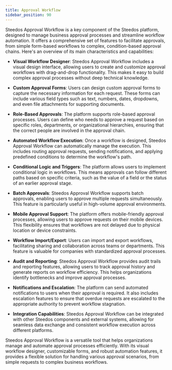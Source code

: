 ```yaml
---
title: Approval Workflow
sidebar_position: 90
---
```


Steedos Approval Workflow is a key component of the Steedos platform, designed to manage business approval processes and streamline workflow automation. It offers a comprehensive set of features to facilitate approvals, from simple form-based workflows to complex, condition-based approval chains. Here's an overview of its main characteristics and capabilities:

- **Visual Workflow Designer**: Steedos Approval Workflow includes a visual design interface, allowing users to create and customize approval workflows with drag-and-drop functionality. This makes it easy to build complex approval processes without deep technical knowledge.

- **Custom Approval Forms**: Users can design custom approval forms to capture the necessary information for each request. These forms can include various field types such as text, numbers, dates, dropdowns, and even file attachments for supporting documents.

- **Role-Based Approvals**: The platform supports role-based approval processes. Users can define who needs to approve a request based on specific roles, departments, or organizational hierarchies, ensuring that the correct people are involved in the approval chain.

- **Automated Workflow Execution**: Once a workflow is designed, Steedos Approval Workflow can automatically manage the execution. This includes routing approval requests, sending notifications, and applying predefined conditions to determine the workflow's path.

- **Conditional Logic and Triggers**: The platform allows users to implement conditional logic in workflows. This means approvals can follow different paths based on specific criteria, such as the value of a field or the status of an earlier approval stage.

- **Batch Approvals**: Steedos Approval Workflow supports batch approvals, enabling users to approve multiple requests simultaneously. This feature is particularly useful in high-volume approval environments.

- **Mobile Approval Support**: The platform offers mobile-friendly approval processes, allowing users to approve requests on their mobile devices. This flexibility ensures that workflows are not delayed due to physical location or device constraints.

- **Workflow Import/Export**: Users can import and export workflows, facilitating sharing and collaboration across teams or departments. This feature is valuable for companies with standardized approval processes.

- **Audit and Reporting**: Steedos Approval Workflow provides audit trails and reporting features, allowing users to track approval history and generate reports on workflow efficiency. This helps organizations identify bottlenecks and improve approval processes.

- **Notifications and Escalation**: The platform can send automated notifications to users when their approval is required. It also includes escalation features to ensure that overdue requests are escalated to the appropriate authority to prevent workflow stagnation.

- **Integration Capabilities**: Steedos Approval Workflow can be integrated with other Steedos components and external systems, allowing for seamless data exchange and consistent workflow execution across different platforms.

Steedos Approval Workflow is a versatile tool that helps organizations manage and automate approval processes efficiently. With its visual workflow designer, customizable forms, and robust automation features, it provides a flexible solution for handling various approval scenarios, from simple requests to complex business workflows.